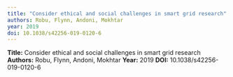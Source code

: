 ```yaml
---
title: "Consider ethical and social challenges in smart grid research"
authors: Robu, Flynn, Andoni, Mokhtar
year: 2019
doi: 10.1038/s42256-019-0120-6
---
```

**Title:** Consider ethical and social challenges in smart grid research
**Authors:** Robu, Flynn, Andoni, Mokhtar
**Year:** 2019
**DOI:** 10.1038/s42256-019-0120-6